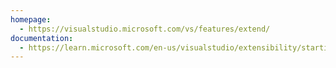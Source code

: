 ```yaml
---
homepage:
  - https://visualstudio.microsoft.com/vs/features/extend/
documentation:
  - https://learn.microsoft.com/en-us/visualstudio/extensibility/starting-to-develop-visual-studio-extensions
---
```

